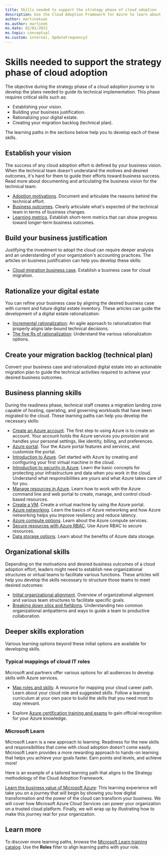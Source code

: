 ```yaml
---
title: Skills needed to support the strategy phase of cloud adoption 
description: Use the Cloud Adoption Framework for Azure to learn about the skills needed during the strategy phase of cloud adoption.
author: martinekuan
ms.author: martinek
ms.date: 02/01/2022
ms.topic: conceptual
ms.custom: internal, UpdateFrequency2
---
```


# Skills needed to support the strategy phase of cloud adoption

The objective during the strategy phase of a cloud adoption journey is to develop the plans needed to guide its technical implementation. This phase requires critical skills such as:

- Establishing your vision.
- Building your business justification.
- Rationalizing your digital estate.
- Creating your migration backlog (technical plan).

The learning paths in the sections below help you to develop each of these skills.

## Establish your vision

The success of any cloud adoption effort is defined by your business vision. When the technical team doesn't understand the motives and desired outcomes, it's hard for them to guide their efforts toward business success. Read more about documenting and articulating the business vision for the technical team:

- [Adoption motivations](./motivations.md). Document and articulate the reasons behind the technical effort.
- [Business outcomes](./business-outcomes/index.md). Clearly articulate what's expected of the technical team in terms of business changes.
- [Learning metrics](./learning-metrics.md). Establish short-term metrics that can show progress toward longer-term business outcomes.

## Build your business justification

Justifying the investment to adopt the cloud can require deeper analysis and an understanding of your organization's accounting practices. The articles on business justification can help you develop these skills:

- [Cloud migration business case](./cloud-migration-business-case.md). Establish a business case for cloud migration.

## Rationalize your digital estate

You can refine your business case by aligning the desired business case with current and future digital estate inventory. These articles can guide the development of a digital estate rationalization:

- [Incremental rationalization](../digital-estate/rationalize.md): An agile approach to rationalization that properly aligns late-bound technical decisions.
- [The five Rs of rationalization](../digital-estate/5-rs-of-rationalization.md): Understand the various rationalization options.

## Create your migration backlog (technical plan)

Convert your business case and rationalized digital estate into an actionable migration plan to guide the technical activities required to achieve your desired business outcomes.

## Business planning skills

During the readiness phase, technical staff creates a migration landing zone capable of hosting, operating, and governing workloads that have been migrated to the cloud. These learning paths can help you develop the necessary skills:

- [Create an Azure account](/training/modules/create-an-azure-account/). The first step to using Azure is to create an account. Your account holds the Azure services you provision and handles your personal settings, like identity, billing, and preferences.
- [Azure portal](/training/modules/tour-azure-portal/). Tour the Azure portal features and services, and customize the portal.
- [Introduction to Azure](/training/modules/intro-to-azure-fundamentals/). Get started with Azure by creating and configuring your first virtual machine in the cloud.
- [Introduction to security in Azure](/training/modules/protect-against-security-threats-azure/). Learn the basic concepts for protecting your infrastructure and data when you work in the cloud. Understand what responsibilities are yours and what Azure takes care of for you.
- [Manage resources in Azure](/training/paths/manage-resources-in-azure/). Learn how to work with the Azure command line and web portal to create, manage, and control cloud-based resources.
- [Create a VM](/training/modules/create-windows-virtual-machine-in-azure/). Create a virtual machine by using the Azure portal.
- [Azure networking](/training/modules/azure-networking-fundamentals/). Learn the basics of Azure networking and how Azure networking helps you improve resiliency and reduce latency.
- [Azure compute options](/training/modules/azure-compute-fundamentals/). Learn about the Azure compute services.
- [Secure resources with Azure RBAC](/training/modules/secure-azure-resources-with-rbac/). Use Azure RBAC to secure resources.
- [Data storage options](/training/modules/azure-database-fundamentals/). Learn about the benefits of Azure data storage.

## Organizational skills

Depending on the motivations and desired business outcomes of a cloud adoption effort, leaders might need to establish new organizational structures or virtual teams to facilitate various functions. These articles will help you develop the skills necessary to structure those teams to meet desired outcomes:

- [Initial organizational alignment](../organize/index.md). Overview of organizational alignment and various team structures to facilitate specific goals.
- [Breaking down silos and fiefdoms](../organize/fiefdoms-silos.md). Understanding two common organizational antipatterns and ways to guide a team to productive collaboration.

## Deeper skills exploration

Various learning options beyond these initial options are available for developing skills.

### Typical mappings of cloud IT roles

Microsoft and partners offer various options for all audiences to develop skills with Azure services.

- [Map roles and skills](../plan/suggested-skills.md): A resource for mapping your cloud career path. Learn about your cloud role and suggested skills. Follow a learning curriculum at your own pace to build the skills that you need most to stay relevant.

- Explore [Azure certification training and exams](/certifications/) to gain official recognition for your Azure knowledge.

### Microsoft Learn

Microsoft Learn is a new approach to learning. Readiness for the new skills and responsibilities that come with cloud adoption doesn't come easily. Microsoft Learn provides a more rewarding approach to hands-on learning that helps you achieve your goals faster. Earn points and levels, and achieve more!

Here is an example of a tailored learning path that aligns to the Strategy methodology of the Cloud Adoption Framework.

[Learn the business value of Microsoft Azure](/training/paths/learn-business-value-of-azure/): This learning experience will take you on a journey that will begin by showing you how digital transformation and the power of the cloud can transform your business. We will cover how Microsoft Azure Cloud Services can power your organization on a trusted cloud platform. Finally, we will wrap up by illustrating how to make this journey real for your organization.

## Learn more

To discover more learning paths, browse the [Microsoft Learn training catalog](/training/browse/). Use the **Roles** filter to align learning paths with your role.
